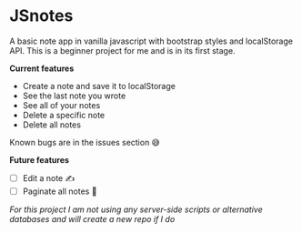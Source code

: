 # JSnotes

A basic note app in vanilla javascript with bootstrap styles and localStorage API.
This is a beginner project for me and is in its first stage.

**Current features**
* Create a note and save it to localStorage
* See the last note you wrote
* See all of your notes
* Delete a specific note
* Delete all notes

Known bugs are in the issues section 😅

**Future features**
- [ ] Edit a note ✍️
- [ ] Paginate all notes 📓

*For this project I am not using any server-side scripts or alternative databases and will create a new repo if I do*
